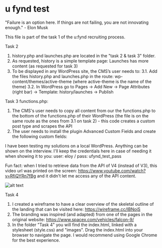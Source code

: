 # u fynd test
 "Failure is an option here. If things are not failing, you are not innovating enough." - Elon Musk

This file is part of the task 1 of the u:fynd recruiting process.


Task 2
1. history.php and launches.php are located in the "task 2 & task 3" folder.
2. As requested, history is a simple template page: <?php /* Template Name: history */ ?>
Launches has more content (as requested for task 3)
3. To be displayed in any WordPress site, the CMS’s user needs to:
    3.1. Add the files history.php and launches.php in the route: wp-content/themes/active-theme (where active-theme is the name of the theme)
    3.2. In WordPress go to Pages -> Add New -> Page Attributes (right bar) -> Template: history/launches -> Publish


Task 3
functions.php:
1. The CMS's user needs to copy all content from our the functions.php to the bottom of the functions.php of their WordPress (the file is on the same route as the ones from 3.1 on task 2) - this code creates a custom post type and scrapes the API
2. The user needs to install the plugin Advanced Custom Fields and create the following custom fields: 



I have been testing my solutions on a local WordPress. Anything can be shown on the interview. I'll keep the credentials here in case of needing it when showing it to you: user: eloy / pass: ufynd_test_pass

Fun fact: when I tried to retrieve data from the API of V4 (instead of V3), this video url was printed on the screen: https://www.youtube.com/watch?v=RfiQYRn7fBg and it didn't let me access any of the API content.

![alt text](src="img/2Toolbar.jpg")

Task 4
1. I created a wireframe to have a clear overview of the skeletal outline of the landing that can be visited here: https://wireframe.cc/IBNojS
2. The branding was inspired (and adapted) from one of the pages in the original website: https://www.spacex.com/vehicles/falcon-9/ 
3. In the folder "Task 4" you will find the index.html, linked with a stylesheet (style.css) and "images". Drag the index.html into your browser to navigate the page. I would recommend using Google Chrome for the best experience.
